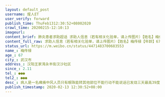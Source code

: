```yaml
---
layout: default_post
username: 煋人ET
user_verify: forward
publish_time: ThuFeb1312:30:52+08002020
crawl_time: 20200215-12:10:13
imageurl: 
content_brief: 肺炎患者求助超话 求助人信息（若有相关化验单，请上传图片）【姓名】梅传禄【年龄】67【所在城市】武汉市【所在小区、社区】汉阳王家湾永丰街汉沙社区【患病时间】2.11【联系方式】●●●【其他紧急联系人】●●●【病情描述】病人是一名瘫痪中风人员 只有眼珠能转 其他部位不 ...全文
content_full_raw: 求助人信息（若有相关化验单，请上传图片）【姓名】梅传禄【年龄】67【所在城市】武汉市【所在小区、社区】汉阳王家湾永丰街汉沙社区【患病时间】2.11【联系方式】●●●【其他紧急联系人】●●●【病情描述】病人是一名瘫痪中风人员只有眼珠能转其他部位不能行动不能说话已发烧三天最高39度已有呼吸不畅症状且口腔中有一点血水不只是口腔出血还是呼吸道问题常住地是香江社区但是由于做了脑外科手术术后一直在医院年前医院说不明肺炎很严重建议出院于是我们联系转到了汉阳汉沙社区的养老院联系香江社区说目前不准跨区接诊我联系汉沙社区说要联系好医院社区在协调送医我怕瘫痪病人去医院在做门诊的话父亲受不了这个折腾希望能有更安全的方案我知道一线现在很困难但实在不知道找谁沟通了
status_url: https://m.weibo.cn/status/4471483700683553
name_: 梅传禄
age_: 67
city_: 武汉市
address_: 汉阳王家湾永丰街汉沙社区
since_: 2.11
tel_: ●●●
tel2_: ●●●
desc_: 病人是一名瘫痪中风人员只有眼珠能转其他部位不能行动不能说话已发烧三天最高39度已有呼吸不畅症状且口腔中有一点血水不只是口腔出血还是呼吸道问题常住地是香江社区但是由于做了脑外科手术术后一直在医院年前医院说不明肺炎很严重建议出院于是我们联系转到了汉阳汉沙社区的养老院联系香江社区说目前不准跨区接诊我联系汉沙社区说要联系好医院社区在协调送医我怕瘫痪病人去医院在做门诊的话父亲受不了这个折腾希望能有更安全的方案我知道一线现在很困难但实在不知道找谁沟通了
publish_timestamp: 2020-02-13 12:30:52+08:00
---
```

